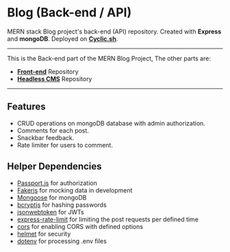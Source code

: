 # Blog (Back-end / API)

MERN stack Blog project's back-end (API) repository. Created with **Express** and **mongoDB**. Deployed on [**Cyclic.sh**](https://www.cyclic.sh/).

---

This is the Back-end part of the MERN Blog Project, The other parts are:

-   [**Front-end**](https://github.com/fatiharapoglu/blog-frontend) Repository
-   [**Headless CMS**](https://github.com/fatiharapoglu/blog-cms) Repository

---

## Features

-   CRUD operations on mongoDB database with admin authorization.
-   Comments for each post.
-   Snackbar feedback.
-   Rate limiter for users to comment.

## Helper Dependencies

-   [Passport.js](https://www.passportjs.org/) for authorization
-   [Fakerjs](https://fakerjs.dev/) for mocking data in development
-   [Mongoose](https://mongoosejs.com/) for mongoDB
-   [bcryptjs](https://www.npmjs.com/package/bcryptjs) for hashing passwords
-   [jsonwebtoken](https://www.npmjs.com/package/jsonwebtoken) for JWTs
-   [express-rate-limit](https://www.npmjs.com/package/express-rate-limit) for limiting the post requests per defined time
-   [cors](https://www.npmjs.com/package/cors) for enabling CORS with defined options
-   [helmet](https://www.npmjs.com/package/helmet) for security
-   [dotenv](https://www.npmjs.com/package/dotenv) for processing .env files
